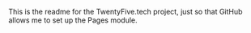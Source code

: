 This is the readme for the TwentyFive.tech project, just so that GitHub allows me to set up the Pages module.